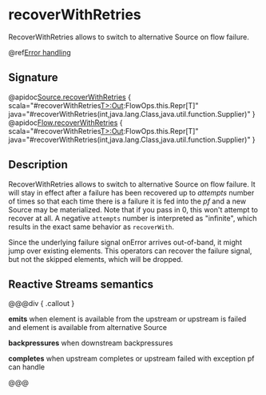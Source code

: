 # recoverWithRetries

RecoverWithRetries allows to switch to alternative Source on flow failure.

@ref[Error handling](../index.md#error-handling)

## Signature

@apidoc[Source.recoverWithRetries](Source) { scala="#recoverWithRetries[T&gt;:Out](attempts:Int,pf:PartialFunction[Throwable,akka.stream.Graph[akka.stream.SourceShape[T],akka.NotUsed]]):FlowOps.this.Repr[T]" java="#recoverWithRetries(int,java.lang.Class,java.util.function.Supplier)" }
@apidoc[Flow.recoverWithRetries](Flow) { scala="#recoverWithRetries[T&gt;:Out](attempts:Int,pf:PartialFunction[Throwable,akka.stream.Graph[akka.stream.SourceShape[T],akka.NotUsed]]):FlowOps.this.Repr[T]" java="#recoverWithRetries(int,java.lang.Class,java.util.function.Supplier)" }


## Description

RecoverWithRetries allows to switch to alternative Source on flow failure. It will stay in effect after
a failure has been recovered up to *attempts* number of times so that each time there is a failure
it is fed into the *pf* and a new Source may be materialized. Note that if you pass in 0, this won't
attempt to recover at all. A negative `attempts` number is interpreted as "infinite", which results in the exact same behavior as `recoverWith`.

Since the underlying failure signal onError arrives out-of-band, it might jump over existing elements.
This operators can recover the failure signal, but not the skipped elements, which will be dropped.

## Reactive Streams semantics

@@@div { .callout }

**emits** when element is available from the upstream or upstream is failed and element is available from alternative Source

**backpressures** when downstream backpressures

**completes** when upstream completes or upstream failed with exception pf can handle

@@@

